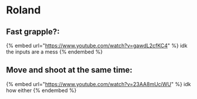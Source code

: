 # Roland

## Fast grapple?:

{% embed url="https://www.youtube.com/watch?v=gawdL2cfKC4" %}
idk the inputs are a mess
{% endembed %}

## Move and shoot at the same time:

{% embed url="https://www.youtube.com/watch?v=23AA8mUciWU" %}
idk how either
{% endembed %}
